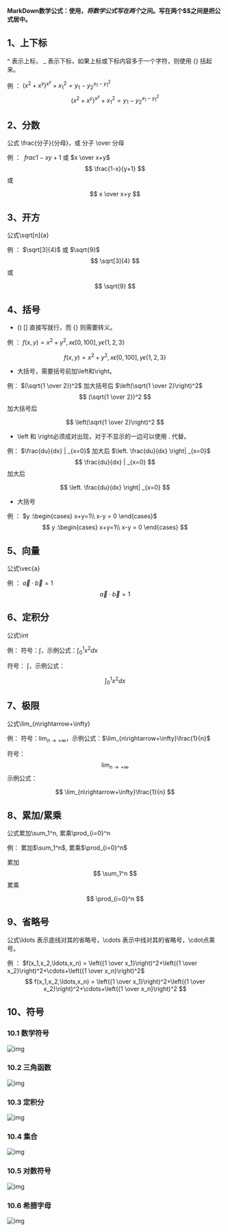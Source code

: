 **MarkDown数学公式：使用$，将数学公式写在两个$之间。写在两个$$之间是把公式居中。**

## 1、上下标

^ 表示上标， _ 表示下标，如果上标或下标内容多于一个字符，则使用 {} 括起来。

例 ： $(x^2 + x^y )^{x^y}+ x_1^2= y_1 - y_2^{x_1-y_1^2}$
$$
(x^2 + x^y )^{x^y}+ x_1^2= y_1 - y_2^{x_1-y_1^2}
$$

## 2、分数

公式 \frac{分子}{分母}，或 分子 \over 分母

例 ： $\ frac{1-x}{y+1}$ 或 $x \over x+y$
$$
\frac{1-x}{y+1}
$$
或 

$$
x \over x+y
$$


## 3、开方

公式\sqrt[n]{a}

例 ： $\sqrt[3]{4}$ 或 $\sqrt{9}$
$$
\sqrt[3]{4}
$$
或 

$$
\sqrt{9}
$$


## 4、括号

- () [] 直接写就行，而 {} 则需要转义。

例 ： $f(x, y) = x^2 + y^2, x \epsilon [0, 100], y \epsilon \{1,2,3\}$

$$
f(x, y) = x^2 + y^2, x \epsilon [0, 100], y \epsilon \{1,2,3\}
$$


- 大括号，需要括号前加\left和\right。

例： $(\sqrt{1 \over 2})^2$ 加大括号后 $\left(\sqrt{1 \over 2}\right)^2$
$$
(\sqrt{1 \over 2})^2
$$
加大括号后

$$
 \left(\sqrt{1 \over 2}\right)^2
$$


- \left 和 \right必须成对出现，对于不显示的一边可以使用 . 代替。

例： $\frac{du}{dx} | _{x=0}$ 加大后 $\left. \frac{du}{dx} \right| _{x=0}$
$$
\frac{du}{dx} | _{x=0}
$$
加大后 

$$
 \left. \frac{du}{dx} \right| _{x=0}
$$


- 大括号

例 ： $y :\begin{cases} x+y=1\\ x-y = 0 \end{cases}$
$$
y :\begin{cases} x+y=1\\ x-y = 0 \end{cases}
$$

## 5、向量

公式\vec{a}

例 ： $\vec a \cdot \vec b = 1$
$$
\vec a \cdot \vec b = 1
$$

## 6、定积分

公式\int

例： 符号：$\int$，示例公式：$\int_0^1x^2dx$

符号： ∫，示例公式：

$$
\int_0^1x^2dx
$$


## 7、极限

公式\lim_{n\rightarrow+\infty}

例： 符号：$\lim_{n\rightarrow+\infty}$，示例公式：$\lim_{n\rightarrow+\infty}\frac{1}{n}$

符号： 
$$
\lim_{n\rightarrow+\infty}
$$
示例公式： 

$$
\lim_{n\rightarrow+\infty}\frac{1}{n}
$$


## 8、累加/累乘

公式累加\sum_1^n, 累乘\prod_{i=0}^n

例： 累加$\sum_1^n$, 累乘$\prod_{i=0}^n$

累加 
$$
\sum_1^n
$$
累乘

$$
\prod_{i=0}^n
$$


## 9、省略号

公式\ldots 表示底线对其的省略号，\cdots 表示中线对其的省略号，\cdot点乘号。

例 ： $f(x_1,x_2,\ldots,x_n) = \left({1 \over x_1}\right)^2+\left({1 \over x_2}\right)^2+\cdots+\left({1 \over x_n}\right)^2$
$$
f(x_1,x_2,\ldots,x_n) = \left({1 \over x_1}\right)^2+\left({1 \over x_2}\right)^2+\cdots+\left({1 \over x_n}\right)^2
$$

## 10、符号

### **10.1 数学符号**

![img](/Users/lichenlu/Desktop/md/ms/img/1440w.webp)

### **10.2 三角函数**

![img](/Users/lichenlu/Desktop/md/ms/img/74ee40w.webp)

### **10.3 定积分**

![img](/Users/lichenlu/Desktop/md/ms/img/c041412b.webp)

### **10.4 集合**

![img](/Users/lichenlu/Desktop/md/ms/img/f3cfd08a.webp)

### **10.5 对数符号**

![img](/Users/lichenlu/Desktop/md/ms/img/b5e83f.webp)

### **10.6 希腊字母**

![img](/Users/lichenlu/Desktop/md/ms/img/d88a42428e65.webp)


